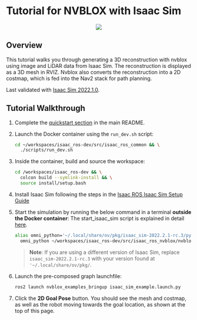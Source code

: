 # Tutorial for NVBLOX with Isaac Sim

<div align="center"><img src="../resources/isaac_sim_nvblox_nav2.gif"/></div>

## Overview

This tutorial walks you through generating a 3D reconstruction with nvblox using image and LiDAR data from Isaac Sim. The reconstruction is displayed as a 3D mesh in RVIZ. Nvblox also converts the reconstruction into a 2D costmap, which is fed into the Nav2 stack for path planning.

Last validated with [Isaac Sim 2022.1.0](https://docs.omniverse.nvidia.com/app_isaacsim/app_isaacsim/release_notes.html#id10).

## Tutorial Walkthrough

1. Complete the [quickstart section](../README.md#quickstart) in the main README.
2. Launch the Docker container using the `run_dev.sh` script:

    ```bash
    cd ~/workspaces/isaac_ros-dev/src/isaac_ros_common && \
      ./scripts/run_dev.sh
    ```

3. Inside the container, build and source the workspace:

    ```bash
    cd /workspaces/isaac_ros-dev && \
      colcon build --symlink-install && \
      source install/setup.bash
    ```

4. Install Isaac Sim following the steps in the [Isaac ROS Isaac Sim Setup Guide](https://github.com/NVIDIA-ISAAC-ROS/isaac_ros_common/blob/main/docs/isaac-sim-sil-setup.md)
5. Start the simulation by running the below command in a terminal **outside the Docker container**:
The start_isaac_sim script is explained in detail [here](../nvblox_examples/nvblox_isaac_sim/omniverse_scripts/README.md).

    ```bash
    alias omni_python='~/.local/share/ov/pkg/isaac_sim-2022.2.1-rc.3/python.sh' && \
      omni_python ~/workspaces/isaac_ros-dev/src/isaac_ros_nvblox/nvblox_examples/nvblox_isaac_sim/omniverse_scripts/start_isaac_sim.py
    ```

    > **Note**: If you are using a different version of Isaac Sim, replace `isaac_sim-2022.2.1-rc.3` with your version found at `'~/.local/share/ov/pkg/`.

6. Launch the pre-composed graph launchfile:

    ```bash
    ros2 launch nvblox_examples_bringup isaac_sim_example.launch.py
    ```

7. Click the **2D Goal Pose** button. You should see the mesh and costmap, as well as the robot moving towards the goal location, as shown at the top of this page.
